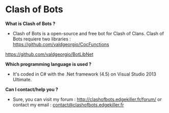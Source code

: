 Clash of Bots
=========

**What is Clash of Bots ?**

- Clash of Bots is a open-source and free bot for Clash of Clans.
Clash of Bots requiere two libraries :
https://github.com/valdgeorgio/CocFunctions

https://github.com/valdgeorgio/BotLibNet

**Which programming language is used ?**

- It's coded in C# with the .Net framework (4.5) on Visual Studio 2013 Ultimate.

**Can I contact/help you ?**

- Sure, you can visit my forum : http://clashofbots.edgekiller.fr/forum/ or contact my email : contact@clashofbots.edgekiller.fr
